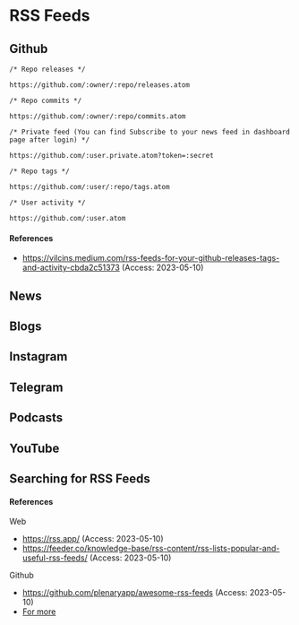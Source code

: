 
# RSS Feeds

## Github

```
/* Repo releases */

https://github.com/:owner/:repo/releases.atom

/* Repo commits */

https://github.com/:owner/:repo/commits.atom

/* Private feed (You can find Subscribe to your news feed in dashboard page after login) */

https://github.com/:user.private.atom?token=:secret

/* Repo tags */

https://github.com/:user/:repo/tags.atom

/* User activity */

https://github.com/:user.atom
```

#### References

- <https://vilcins.medium.com/rss-feeds-for-your-github-releases-tags-and-activity-cbda2c51373> (Access: 2023-05-10)

## News
## Blogs
## Instagram
## Telegram
## Podcasts
## YouTube

## Searching for RSS Feeds

#### References

Web
- <https://rss.app/> (Access: 2023-05-10)
- <https://feeder.co/knowledge-base/rss-content/rss-lists-popular-and-useful-rss-feeds/> (Access: 2023-05-10)

Github
- <https://github.com/plenaryapp/awesome-rss-feeds> (Access: 2023-05-10)
- [For more](https://github.com/search?q=rss+feeds+list&type=repositories)
